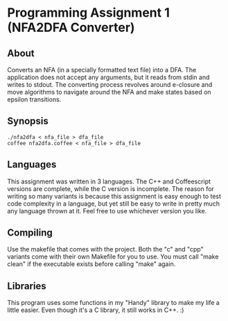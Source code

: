 # Programming Assignment 1 (NFA2DFA Converter)

## About
Converts an NFA (in a specially formatted text file) into a DFA. The application does not accept any arguments, but it reads from stdin and writes to stdout. The converting process revolves around e-closure and move algorithms to navigate around the NFA and make states based on epsilon transitions.

## Synopsis
```
./nfa2dfa < nfa_file > dfa_file
coffee nfa2dfa.coffee < nfa_file > dfa_file
```

## Languages
This assignment was written in 3 languages. The C++ and Coffeescript versions are complete, while the C version is incomplete. The reason for writing so many variants is because this assignment is easy enough to test code complexity in a language, but yet still be easy to write in pretty much any language thrown at it. Feel free to use whichever version you like.

## Compiling
Use the makefile that comes with the project. Both the "c" and "cpp" variants come with their own Makefile for you to use. You must call "make clean" if the executable exists before calling "make" again.

## Libraries
This program uses some functions in my "Handy" library to make my life a little easier. Even though it's a C library, it still works in C++. :)
